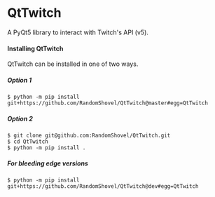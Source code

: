 #  QtTwitch
A PyQt5 library to interact with Twitch's API (v5).


####  Installing QtTwitch
QtTwitch can be installed in one of two ways.

##### Option 1
```
$ python -m pip install git+https://github.com/RandomShovel/QtTwitch@master#egg=QtTwitch
```

##### Option 2
```
$ git clone git@github.com:RandomShovel/QtTwitch.git
$ cd QtTwitch
$ python -m pip install .
```

##### For bleeding edge versions
```
$ python -m pip install git+https://github.com/RandomShovel/QtTwitch@dev#egg=QtTwitch
```
